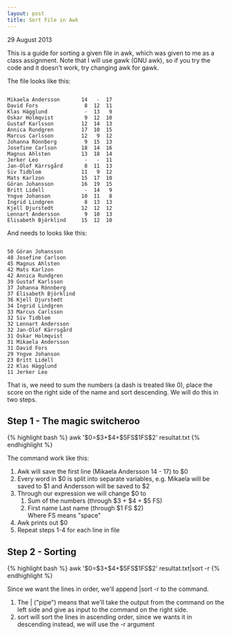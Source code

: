 ```yaml
---
layout: post
title: Sort File in Awk
---
```

<p class="meta">29 August 2013</p>

This is a guide for sorting a given file in awk, which was given to me as a class assignment. Note that I will use gawk (GNU awk), so if you try the code and it doesn't work, try changing awk for gawk.

The file looks like this:
<pre class="terminal"><code>
Mikaela Andersson       14   -  17 
David Fors               8  12  11 
Klas H&auml;gglund            -  13   9 
Oskar Holmqvist          9  12  10 
Gustaf Karlsson         12  14  13 
Annica Rundgren         17  10  15 
Marcus Carlsson         12   9  12 
Johanna R&ouml;nnberg         9  15  13 
Josefine Carlson        18  14  16 
Magnus Ahlsten          13  18  14 
Jerker Leo               -   -  11 
Jan-Olof K&auml;rrsg&aring;rd       8  11  13 
Siv Tidblom             11   9  12 
Mats Karlzon            15  17  10 
G&ouml;ran Johansson         16  19  15 
Britt Lidell             -  14   9 
Yngve Johanson          10  11   8 
Ingrid Lindgren          8  13  13 
Kjell Djurstedt         12  12  12 
Lennart Andersson        9  10  13 
Elisabeth Bj&ouml;rklind     15  12  10 
</code></pre>

And needs to looks like this:
<pre class="terminal"><code>
50 G&ouml;ran Johansson
48 Josefine Carlson
45 Magnus Ahlsten
42 Mats Karlzon
42 Annica Rundgren
39 Gustaf Karlsson
37 Johanna R&ouml;nnberg
37 Elisabeth Bj&ouml;rklind 
36 Kjell Djurstedt
34 Ingrid Lindgren
33 Marcus Carlsson
32 Siv Tidblom
32 Lennart Andersson
32 Jan-Olof K&auml;rrsg&aring;rd
31 Oskar Holmqvist
31 Mikaela Andersson
31 David Fors
29 Yngve Johanson
23 Britt Lidell
22 Klas H&auml;gglund
11 Jerker Leo
</code></pre>

That is, we need to sum the numbers (a dash is treated like 0), place the score on the right side of the name and sort descending. We will do this in two steps.

<h2>Step 1 - The magic switcheroo</h2>
{% highlight bash %}
awk '$0=$3+$4+$5FS$1FS$2' resultat.txt
{% endhighlight %}

The command work like this:
<ol>
<li>Awk will save the first line (Mikaela Andersson 14 - 17) to $0</li>
<li>Every word in $0 is split into separate variables, e.g. Mikaela will be saved to $1 and Andersson will be saved to $2</li>
<li>Through our expression we will change $0 to
  <ol>
  <li>Sum of the numbers (through $3 + $4 + $5 FS)</li>
  <li>First name Last name (through $1 FS $2)</li>
  Where FS means "space"
  </ol></li>
<li>Awk prints out $0</li>
<li>Repeat steps 1-4 for each line in file</li>
</ol>

<h2>Step 2 - Sorting</h2>
{% highlight bash %}
awk '$0=$3+$4+$5FS$1FS$2' resultat.txt|sort -r
{% endhighlight %}

Since we want the lines in order, we'll append |sort -r to the command. 
<ol>
<li>The | ("pipe") means that we'll take the output from the command on the left side and give as input to the command on the right side.</li>
<li>sort will sort the lines in ascending order, since we wants it in descending instead, we will use the -r argument</li>
</ol>
